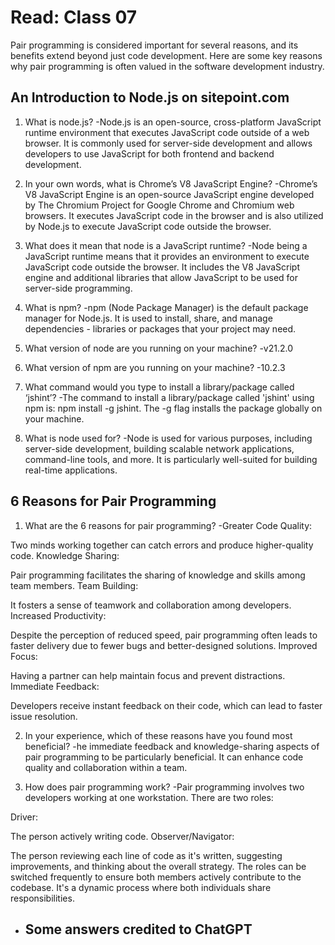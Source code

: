 # Read: Class 07

Pair programming is considered important for several reasons, and its benefits extend beyond just code development. Here are some key reasons why pair programming is often valued in the software development industry.


## An Introduction to Node.js on sitepoint.com

1. What is node.js?
-Node.js is an open-source, cross-platform JavaScript runtime environment that executes JavaScript code outside of a web browser. It is commonly used for server-side development and allows developers to use JavaScript for both frontend and backend development.


2. In your own words, what is Chrome’s V8 JavaScript Engine?
-Chrome’s V8 JavaScript Engine is an open-source JavaScript engine developed by The Chromium Project for Google Chrome and Chromium web browsers. It executes JavaScript code in the browser and is also utilized by Node.js to execute JavaScript code outside the browser.


3. What does it mean that node is a JavaScript runtime?
-Node being a JavaScript runtime means that it provides an environment to execute JavaScript code outside the browser. It includes the V8 JavaScript engine and additional libraries that allow JavaScript to be used for server-side programming.


4. What is npm?
-npm (Node Package Manager) is the default package manager for Node.js. It is used to install, share, and manage dependencies - libraries or packages that your project may need.


5. What version of node are you running on your machine?
-v21.2.0



6. What version of npm are you running on your machine?
-10.2.3



7. What command would you type to install a library/package called ‘jshint’?
-The command to install a library/package called 'jshint' using npm is: npm install -g jshint. The -g flag installs the package globally on your machine.



8. What is node used for?
-Node is used for various purposes, including server-side development, building scalable network applications, command-line tools, and more. It is particularly well-suited for building real-time applications.






## 6 Reasons for Pair Programming

1. What are the 6 reasons for pair programming?
-Greater Code Quality:

Two minds working together can catch errors and produce higher-quality code.
Knowledge Sharing:

Pair programming facilitates the sharing of knowledge and skills among team members.
Team Building:

It fosters a sense of teamwork and collaboration among developers.
Increased Productivity:

Despite the perception of reduced speed, pair programming often leads to faster delivery due to fewer bugs and better-designed solutions.
Improved Focus:

Having a partner can help maintain focus and prevent distractions.
Immediate Feedback:

Developers receive instant feedback on their code, which can lead to faster issue resolution.


2. In your experience, which of these reasons have you found most beneficial?
-he immediate feedback and knowledge-sharing aspects of pair programming to be particularly beneficial. It can enhance code quality and collaboration within a team.


3. How does pair programming work?
-Pair programming involves two developers working at one workstation. There are two roles:

Driver:

The person actively writing code.
Observer/Navigator:

The person reviewing each line of code as it's written, suggesting improvements, and thinking about the overall strategy.
The roles can be switched frequently to ensure both members actively contribute to the codebase. It's a dynamic process where both individuals share responsibilities.

- ## Some answers credited to ChatGPT